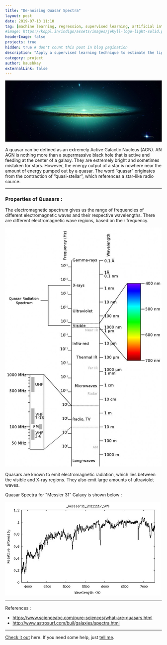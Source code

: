 ```yaml
---
title: "De-noising Quasar Spectra"
layout: post
date: 2019-07-13 11:10
tag: [machine learning, regression, supervised learning, artificial intelligence]
#image: https://koppl.in/indigo/assets/images/jekyll-logo-light-solid.png
headerImage: false
projects: true
hidden: true # don't count this post in blog pagination
description: "Apply a supervised learning technique to estimate the light spectrum of quasars."
category: project
author: kaushkay
externalLink: false
---
```


![Quasar](/assets/images/projects/reg_for_quasar_spectra/quasar_2.jpg)

A quasar can be defined as an extremely Active Galactic Nucleus (AGN). AN AGN is nothing more than a supermassive black hole that is active and feeding at the center of a galaxy. They are extremely bright and sometimes mistaken for stars. However, the energy output of a star is nowhere near the amount of energy pumped out by a quasar. The word “quasar” originates from the contraction of “quasi-stellar”, which references a star-like radio source. 

---

### Properties of Quasars : 
The electromagnetic spectrum gives us the range of frequencies of different electromagnetic waves and their respective wavelengths. There are different electromagnetic wave regions, based on their frequency.

![Different Spectra](/assets/images/projects/reg_for_quasar_spectra/Electromagnetic-Spectrum-1.jpg)

Quasars are known to emit electromagnetic radiation, which lies between the visible and X-ray regions. They also emit large amounts of ultraviolet waves.

Quasar Spectra for "Messier 31" Galaxy is shown below :

![Different Spectra](/assets/images/projects/reg_for_quasar_spectra/quasar_spec_messier.jpg)

---

References : 

- <https://www.scienceabc.com/pure-sciences/what-are-quasars.html>
- <http://www.astrosurf.com/buil/galaxies/spectra.html>



---

[Check it out](http://sergiokopplin.github.io/indigo/) here.
If you need some help, just [tell me](http://github.com/sergiokopplin/indigo/issues).
